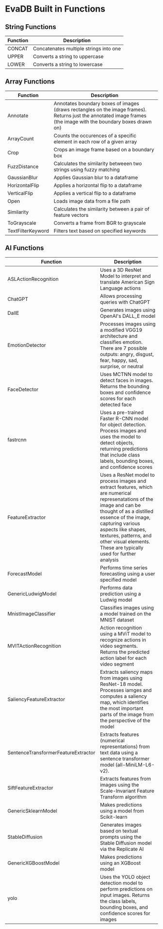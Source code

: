 # EvaDB Built in Functions

## String Functions
| Function | Description |
|----------|-------------|
| CONCAT | Concatenates multiple strings into one | 
| UPPER | Converts a string to uppercase |
| LOWER | Converts a string to lowercase | 


## Array Functions
| Function | Description |
|----------|-------------|
| Annotate | Annotates boundary boxes of images (draws rectangles on the image frames). Returns just the annotated image frames (the image with the boundary boxes drawn on) |
| ArrayCount | Counts the occurences of a specific element in each row of a given array | 
| Crop | Crops an image frame based on a boundary box | 
| FuzzDistance | Calculates the similarity betweeen two strings using fuzzy matching |
| GaussianBlur | Applies Gaussian blur to a dataframe | 
| HorizontalFlip | Applies a horizontal flip to a dataframe |
| VerticalFlip | Applies a vertical flip to a dataframe |
| Open | Loads image data from a file path | 
| Similarity | Calculates the similarity between a pair of feature vectors | 
| ToGrayscale | Converts a frame from BGR to grayscale | 
| TextFilterKeyword | Filters text based on specified keywords | 


## AI Functions
| Function | Description |
|----------|-------------|
| ASLActionRecognition | Uses a 3D ResNet Model to interpret and translate American Sign Language actions |
| ChatGPT | Allows processing queries with ChatGPT |
| DallE | Generates images using OpenAI's DALL_E model |
| EmotionDetector | Processes images using a modified VGG19 architecture and classifies emotion. There are 7 possible outputs: angry, disgust, fear, happy, sad, surprise, or neutral |
| FaceDetector | Uses MCTNN model to detect faces in images. Returns the bounding boxes and confidence scores for each detected face |
| fastrcnn | Uses a pre-trained Faster R-CNN model for object detection. Process images and uses the model to detect objects, returning predictions that include class labels, bounding boxes, and confidence scores |
| FeatureExtractor | Uses a ResNet model to process images and extract features, which are numerical represenatations of the image and can be thought of as a distilled essence of the image, capturing various aspects like shapes, textures, patterns, and other visual elements. These are typically used for further analysis |
| ForecastModel | Performs time series forecasting using a user specified model |
| GenericLudwigModel | Performs data prediction using a Ludwig model | 
| MnistImageClassifier | Classifies images using a model trained on the MNIST dataset | 
| MVITActionRecognition | Action recognition using a MViT model to recognize actions in video segments. Returns the predicted action label for each video segment |
| SaliencyFeatureExtractor | Extracts saliency maps from images using ResNet-18 model. Processes iamges and computes a saliency map, which identifies the most important parts of the image from the perspective of the model |
| SentenceTransformerFeatureExtractor | Extracts features (numerical representations) from text data using a sentence transformer model (all-MiniLM-L6-v2). |
| SiftFeatureExtractor | Extracts features from images using the Scale-Invariant Feature Transform algorithm | 
| GenericSklearnModel | Makes predictions using a model from Scikit-learn | 
| StableDiffusion | Generates images based on textual prompts using the Stable Diffusion model via the Replicate AI | 
| GenericXGBoostModel | Makes predictions using an XGBoost model | 
| yolo | Uses the YOLO object detection model to perform predictions on input images. Returns the class labels, bounding boxes, and confidence scores for images | 